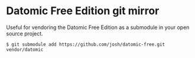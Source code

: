 # Datomic Free Edition git mirror

Useful for vendoring the Datomic Free Edition as a submodule in your open source project.

```
$ git submodule add https://github.com/josh/datomic-free.git vendor/datomic
```
